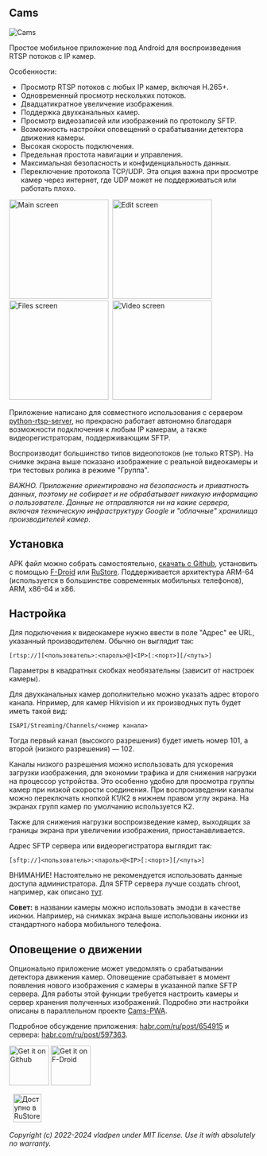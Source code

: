## Cams

![Cams](https://raw.githubusercontent.com/vladpen/cams/main/fastlane/metadata/android/ru-RU/images/phoneScreenshots/5_cover.jpg)

Простое мобильное приложение под Android для воспроизведения RTSP потоков с IP камер.

Особенности:

- Просмотр RTSP потоков c любых IP камер, включая H.265+.
- Одновременный просмотр нескольких потоков.
- Двадцатикратное увеличение изображения.
- Поддержка двухканальных камер.
- Просмотр видеозаписей или изображений по протоколу SFTP.
- Возможность настройки оповещений о срабатывании детектора движения камеры.
- Высокая скорость подключения.
- Предельная простота навигации и управления.
- Максимальная безопасность и конфиденциальность данных.
- Переключение протокола TCP/UDP.
  Эта опция важна при просмотре камер через интернет, где UDP может не поддерживаться или работать плохо.

<img src="https://raw.githubusercontent.com/vladpen/cams/main/fastlane/metadata/android/ru-RU/images/phoneScreenshots/1_main_ru.jpg"
alt="Main screen"
width="200">&nbsp;
<img src="https://raw.githubusercontent.com/vladpen/cams/main/fastlane/metadata/android/ru-RU/images/phoneScreenshots/2_edit_ru.jpg"
alt="Edit screen"
width="200">&nbsp;
<img src="https://raw.githubusercontent.com/vladpen/cams/main/fastlane/metadata/android/ru-RU/images/phoneScreenshots/3_files_ru.jpg"
alt="Files screen"
width="200">&nbsp;
<img src="https://raw.githubusercontent.com/vladpen/cams/main/fastlane/metadata/android/ru-RU/images/phoneScreenshots/4_video_ru.jpg"
alt="Video screen"
width="200">

Приложение написано для совместного использования с сервером [python-rtsp-server](https://github.com/vladpen/python-rtsp-server),
но прекрасно работает автономно благодаря возможности подключения к любым IP камерам, а также видеорегистраторам, поддерживающим SFTP.

Воспроизводит большинство типов видеопотоков (не только RTSP).
На снимке экрана выше показано изображение с реальной видеокамеры и три тестовых ролика в режиме "Группа".

*ВАЖНО. Приложение ориентировано на безопасность и приватность данных, поэтому не собирает и не обрабатывает никакую информацию о пользователе.
Данные не отправляются ни на какие сервера, включая техническую инфраструктуру Google и "облачные" хранилища производителей камер.*

## Установка

APK файл можно собрать самостоятельно, [скачать с Github](https://github.com/vladpen/cams/raw/main/app/release/app-armeabi-v7a-release.apk),
установить с помощью [F-Droid](https://f-droid.org/ru/packages/com.vladpen.cams/) или [RuStore](https://apps.rustore.ru/app/com.vladpen.cams).
Поддерживается архитектура ARM-64 (используется в большинстве современных мобильных телефонов), ARM, x86-64 и x86.

## Настройка

Для подключения к видеокамере нужно ввести в поле "Адрес" ее URL, указанный производителем. Обычно он выглядит так:
```
[rtsp://][<пользователь>:<пароль>@]<IP>[:<порт>][/<путь>]
```
Параметры в квадратных скобках необязательны (зависит от настроек камеры).

Для двухканальных камер дополнительно можно указать адрес второго канала.
Нпример, для камер Hikvision и их производных путь будет иметь такой вид:
```
ISAPI/Streaming/Channels/<номер канала>
```
Тогда первый канал (высокого разрешения) будет иметь номер 101, а второй (низкого разрешения) — 102.

Каналы низкого разрешения можно использовать для ускорения загрузки изображения,
для экономии трафика и для снижения нагрузки на процессор устройства.
Это особенно удобно для просмотра группы камер при низкой скорости соединения. 
При воспроизведении каналы можно переключать кнопкой К1/К2 в нижнем правом углу экрана.
На экранах групп камер по умолчанию используется K2.

Также для снижения нагрузки воспроизведение камер, выходящих за границы экрана при увеличении изображения, приостанавливается.

Адрес SFTP сервера или видеорегистратора выглядит так:
```
[sftp://]<пользователь>:<пароль>@<IP>[:<порт>][/<путь>]
```
ВНИМАНИЕ! Настоятельно не рекомендуется использовать данные доступа администратора.
Для SFTP сервера лучше создать chroot, например, как описано [тут](https://wiki.archlinux.org/title/SFTP_chroot).

**Совет:** в названии камеры можно использовать эмодзи в качестве иконки.
Например, на снимках экрана выше использованы иконки из стандартного набора мобильного телефона.

## Оповещение о движении

Опционально приложение может уведомлять о срабатывании детектора движения камер.
Оповещение срабатывает в момент появления нового изображения с камеры в указанной папке SFTP сервера.
Для работы этой функции требуется настроить камеры и сервер хранения полученных изображений.
Подробно эти настройки описаны в параллельном проекте [Cams-PWA](https://github.com/vladpen/cams-pwa).

Подробное обсуждение приложения: [habr.com/ru/post/654915](https://habr.com/ru/post/654915/)
и сервера: [habr.com/ru/post/597363](https://habr.com/ru/post/597363/).

[<img src="https://github.githubassets.com/images/modules/logos_page/GitHub-Mark.png"
alt="Get it on Github"
height="80">](https://github.com/vladpen/cams/tree/main/app/release)
[<img src="https://fdroid.gitlab.io/artwork/badge/get-it-on.png"
alt="Get it on F-Droid"
height="80">](https://f-droid.org/packages/com.vladpen.cams/)

&nbsp; [<img src="https://user-images.githubusercontent.com/3853013/194689050-e6da2f21-9aa3-4662-9b7d-7293b140f22f.svg"
alt="Доступно в RuStore"
height="57">](https://apps.rustore.ru/app/com.vladpen.cams)

*Copyright (c) 2022-2024 vladpen under MIT license. Use it with absolutely no warranty.*
